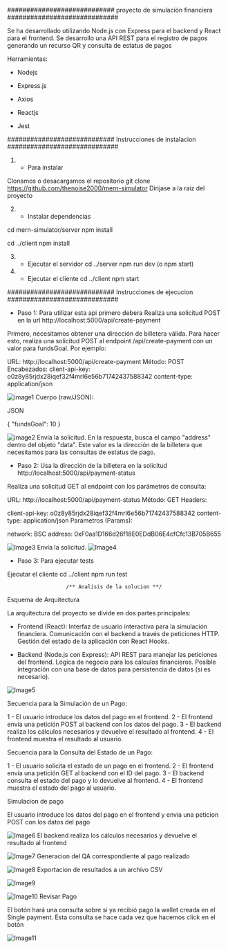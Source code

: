 ############################  proyecto de simulación financiera #############################

Se ha desarrollado utilizando Node.js con Express para el backend y React para el frontend. Se desarrollo una API REST para el registro de pagos generando un recurso QR y consulta de estatus de pagos

Herramientas:

* Nodejs

* Express.js

* Axios

* Reactjs

* Jest

############################  Instrucciones de instalacion #############################

1. - Para instalar

Clonamos o desacargamos el repositorio git clone https://github.com/thenoise2000/mern-simulator Dirijase a la raiz del proyecto

2. - Instalar dependencias

cd mern-simulator/server
npm install

cd ../client
npm install

3. - Ejecutar el servidor
cd ../server
npm run dev (o npm start)

4. - Ejecutar el cliente
cd ../client
npm start

############################  Instrucciones de ejecucion #############################

- Paso 1: Para utilizar esta api primero debera Realiza una solicitud POST en la url http://localhost:5000/api/create-payment

Primero, necesitamos obtener una dirección de billetera válida. Para hacer esto, realiza una solicitud POST al endpoint /api/create-payment con un valor para fundsGoal. Por ejemplo:

URL: http://localhost:5000/api/create-payment
Método: POST
Encabezados:
client-api-key: o0z8y85rjdx28iqef32f4mrl6e56b71742437588342
content-type: application/json

![image1](https://github.com/user-attachments/assets/afdd4b7f-d603-428b-ad6b-b69fdd8fc3bc)
Cuerpo (raw/JSON):

JSON

{
  "fundsGoal": 10
}

![image2](https://github.com/user-attachments/assets/516b184b-fa64-4f38-8c05-2732e680c897)
Envía la solicitud.
En la respuesta, busca el campo "address" dentro del objeto "data". Este valor es la dirección de la billetera que necesitamos para las consultas de estatus de pago.

- Paso 2: Usa la dirección de la billetera en la solicitud http://localhost:5000/api/payment-status

Realiza una solicitud GET al endpoint con los parámetros de consulta:

URL: http://localhost:5000/api/payment-status
Método: GET
Headers:

client-api-key: o0z8y85rjdx28iqef32f4mrl6e56b71742437588342
content-type: application/json
Parámetros (Params):

network: BSC
address: 0xF0aa1D166d26f18E0EDdB06E4cfCfc13B705B655

![Image3](https://github.com/user-attachments/assets/a1623f0f-fb20-40cf-b3ec-cf1f97aaeb25)
Envía la solicitud.
![Image4](https://github.com/user-attachments/assets/a13483ac-c67a-4cfd-8038-2e1484f17eb8)
- Paso 3: Para ejecutar tests

Ejecutar el cliente
cd ../client
npm run test

                       /** Analisis de la solucion **/

Esquema de Arquitectura

La arquitectura del proyecto se divide en dos partes principales:

* Frontend (React):
Interfaz de usuario interactiva para la simulación financiera.
Comunicación con el backend a través de peticiones HTTP.
Gestión del estado de la aplicación con React Hooks.

* Backend (Node.js con Express):
API REST para manejar las peticiones del frontend.
Lógica de negocio para los cálculos financieros.
Posible integración con una base de datos para persistencia de datos (si es necesario).

![Image5](https://github.com/user-attachments/assets/31c813c9-afd6-4283-a2c4-d2f24a9c6726)

Secuencia para la Simulación de un Pago:

1 - El usuario introduce los datos del pago en el frontend.
2 - El frontend envía una petición POST al backend con los datos del pago.
3 - El backend realiza los cálculos necesarios y devuelve el resultado al frontend.
4 - El frontend muestra el resultado al usuario.

Secuencia para la Consulta del Estado de un Pago:

1 - El usuario solicita el estado de un pago en el frontend.
2 - El frontend envía una petición GET al backend con el ID del pago.
3 - El backend consulta el estado del pago y lo devuelve al frontend.
4 - El frontend muestra el estado del pago al usuario.

Simulacion de pago
 
El usuario introduce los datos del pago en el frontend y envia una peticion POST con los datos del pago

![Image6](https://github.com/user-attachments/assets/061b196e-7691-4628-9fe0-3eb95aa39977)
El backend realiza los cálculos necesarios y devuelve el resultado al frontend

![Image7](https://github.com/user-attachments/assets/fad50043-f0e0-49b3-b80a-cf7d8cd4f1f0)
Generacion del QA correspondiente al pago realizado

![Image8](https://github.com/user-attachments/assets/e3f6c383-f809-4eda-a413-bf2407b5e90a)
Exportacion de resultados a un archivo CSV 

![Image9](https://github.com/user-attachments/assets/f1e604d7-63b6-47b3-b805-26287fd6df0a)

![Image10](https://github.com/user-attachments/assets/bf2361fa-c6d0-48cc-be8a-3c3f3a993d3d)
Revisar Pago 

El botón hará una consulta sobre si ya recibió pago la wallet creada en el Single payment. Esta 
consulta se hace cada vez que hacemos click en el botón

![Image11](https://github.com/user-attachments/assets/38378760-4cc9-49e7-9ca8-9969c9ac66e5)
